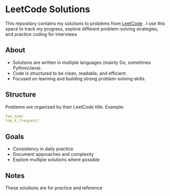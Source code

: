 # LeetCode Solutions
This repository contains my solutions to problems from [LeetCode](leetcode.com/problems)
.
I use this space to track my progress, explore different problem-solving strategies, and practice coding for interviews

## About
- Solutions are written in multiple languages (mainly Go, sometimes Python/Java).
- Code is structured to be clean, readable, and efficient.
- Focused on learning and building strong problem-solving skills.

## Structure
Problems are organized by their LeetCode title.
Example:
```yaml
two_sum/
top_K_frequent/
```

## Goals
- Consistency in daily practice
- Document approaches and complexity
- Explore multiple solutions where possible

## Notes
These solutions are for practice and reference
